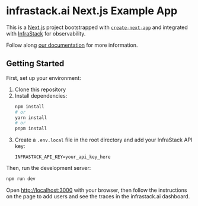 # infrastack.ai Next.js Example App

This is a [Next.js](https://nextjs.org) project bootstrapped with [`create-next-app`](https://github.com/vercel/next.js/tree/canary/packages/create-next-app) and integrated with [InfraStack](https://infrastack.ai) for observability.

Follow along [our documentation](https://docs.infrastack.ai/quickstarts/expressjs) for more information.

## Getting Started

First, set up your environment:

1. Clone this repository
2. Install dependencies:
   ```bash
   npm install
   # or
   yarn install
   # or
   pnpm install
   ```
3. Create a `.env.local` file in the root directory and add your InfraStack API key:
   ```
   INFRASTACK_API_KEY=your_api_key_here
   ```

Then, run the development server:
```bash
npm run dev
```

Open [http://localhost:3000](http://localhost:3000) with your browser, then follow the instructions on the page to add users and see the traces in the infrastack.ai dashboard.